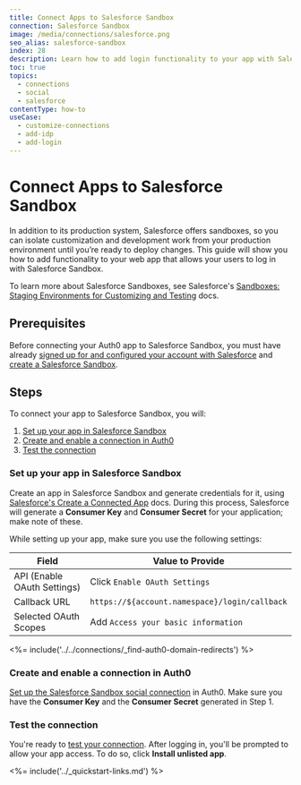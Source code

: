 ```yaml
---
title: Connect Apps to Salesforce Sandbox
connection: Salesforce Sandbox
image: /media/connections/salesforce.png
seo_alias: salesforce-sandbox
index: 28
description: Learn how to add login functionality to your app with Salesforce Sandbox. You will need to generate keys, copy these into your Auth0 settings, and enable the connection.
toc: true
topics:
  - connections
  - social
  - salesforce
contentType: how-to
useCase:
  - customize-connections
  - add-idp
  - add-login
---
```


# Connect Apps to Salesforce Sandbox

In addition to its production system, Salesforce offers sandboxes, so you can isolate customization and development work from your production environment until you’re ready to deploy changes. This guide will show you how to add functionality to your web app that allows your users to log in with Salesforce Sandbox.

To learn more about Salesforce Sandboxes, see Salesforce's [Sandboxes: Staging Environments for Customizing and Testing](https://help.salesforce.com/articleView?id=deploy_sandboxes_intro.htm&type=5) docs.

## Prerequisites

Before connecting your Auth0 app to Salesforce Sandbox, you must have already [signed up for and configured your account with Salesforce](https://www.salesforce.com/) and [create a Salesforce Sandbox](https://help.salesforce.com/articleView?id=data_sandbox_create.htm&type=5).

## Steps

To connect your app to Salesforce Sandbox, you will:

1. [Set up your app in Salesforce Sandbox](#set-up-your-app-in-salesforce)
2. [Create and enable a connection in Auth0](#create-and-enable-a-connection-in-auth0)
3. [Test the connection](#test-the-connection)

### Set up your app in Salesforce Sandbox

Create an app in Salesforce Sandbox and generate credentials for it, using [Salesforce's Create a Connected App](https://help.salesforce.com/articleView?id=connected_app_create.htm&type=0) docs. During this process, Salesforce will generate a **Consumer Key** and **Consumer Secret** for your application; make note of these.

While setting up your app, make sure you use the following settings:

| Field | Value to Provide |
| - | - |
| API (Enable OAuth Settings) | Click `Enable OAuth Settings` |
| Callback URL | `https://${account.namespace}/login/callback` |
| Selected OAuth Scopes | Add `Access your basic information` |

<%= include('../../connections/_find-auth0-domain-redirects') %>

### Create and enable a connection in Auth0

[Set up the Salesforce Sandbox social connection](/dashboard/guides/connections/set-up-connections-social) in Auth0. Make sure you have the **Consumer Key** and the **Consumer Secret** generated in Step 1.

### Test the connection

You're ready to [test your connection](/dashboard/guides/connections/test-connections-social). After logging in, you'll be prompted to allow your app access. To do so, click **Install unlisted app**.

<%= include('../_quickstart-links.md') %>

